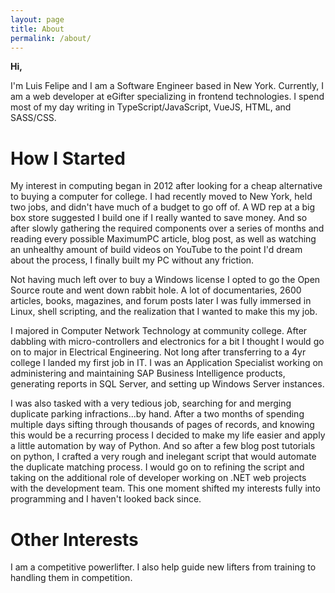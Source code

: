 ```yaml
---
layout: page
title: About
permalink: /about/
---
```


**Hi,**

I'm Luis Felipe and I am a Software Engineer based in New York. Currently, I am a web developer at eGifter specializing in frontend technologies. I spend most of my day writing in TypeScript/JavaScript, VueJS, HTML, and SASS/CSS.

# How I Started

My interest in computing began in 2012 after looking for a cheap alternative to buying a computer for college. I had recently moved to New York, held two jobs, and didn't have much of a budget to go off of. A WD rep at a big box store suggested I build one if I really wanted to save money. And so after slowly gathering the required components over a series of months and reading every possible MaximumPC article, blog post, as well as watching an unhealthy amount of build videos on YouTube to the point I'd dream about the process, I finally built my PC without any friction.

Not having much left over to buy a Windows license I opted to go the Open Source route and went down rabbit hole. A lot of documentaries, 2600 articles, books, magazines, and forum posts later I was fully immersed in Linux, shell scripting, and the realization that I wanted to make this my job.

I majored in Computer Network Technology at community college. After dabbling with micro-controllers and electronics for a bit I thought I would go on to major in Electrical Engineering. Not long after transferring to a 4yr college I landed my first job in IT. I was an Application Specialist working on administering and maintaining SAP Business Intelligence products, generating reports in SQL Server, and setting up Windows Server instances.

I was also tasked with a very tedious job, searching for and merging duplicate parking infractions...by hand. After a two months of spending multiple days sifting through thousands of pages of records, and knowing this would be a recurring process I decided to make my life easier and apply a little automation by way of Python. And so after a few blog post tutorials on python, I crafted a very rough and inelegant script that would automate the duplicate matching process. I would go on to refining the script and taking on the additional role of developer working on .NET web projects with the development team. This one moment shifted my interests fully into programming and I haven't looked back since.

# Other Interests

I am a competitive powerlifter. I also help guide new lifters from training to handling them in competition.
